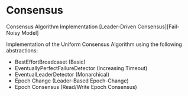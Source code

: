 # Consensus
Consensus Algorithm Implementation [Leader-Driven Consensus][Fail-Noisy Model]

Implementation of the Uniform Consensus Algorithm using the following abstractions:
  - BestEffortBroadcaset (Basic)
  - EventuallyPerfectFailureDetector (Increasing Timeout)
  - EventualLeaderDetector (Monarchical)
  - Epoch Change  (Leader-Based Epoch-Change)
  - Epoch Consensus (Read/Write Epoch Consensus)
